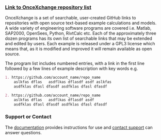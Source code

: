 

### [Link to OnceXchange repository list](https://github.com/onceXchange/oncex.github.io/wiki/onceXchange-home)

OnceXchange is a set of searchable, user-created GitHub links to repositories with open source text-based example calculations and models. A wide variety of engineering software programs are covered i.e. Matlab, SAP2000, OpenSees, Python, RivtCalc etc.  Each of the approximately three dozen programs has its own list of searchable links that may be extended and edited by users. Each example is released under a GPL3 license which means that, as it is modified and improved it will remain available as open source.

The program list includes numbered entries, with a link in the first line followed by a few lines of example description with key words e.g.

```markdown
1. https://github.com/account_name/repo_name
    aslkfas dflas   asdflkas dflasdf asdf aslkfas  
    asdfklas dfasl dfasdf asdfklas dfasl dfasdf 

2. https://github.com/account_name/repo_name
    aslkfas dflas   asdflkas dflasdf asdf 
    asdfklas dfasl dfasdf asdfklas dfasl dfasdf 
```


### Support or Contact

The [documentation](https://docs.github.com/categories/github-pages-basics/) provides instructions for use and [contact support](oncexchange@gmail.com) can answer questions. 
